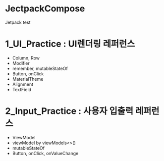 # JectpackCompose
Jetpack test

# 1_UI_Practice : UI렌더링 레퍼런스
- Column, Row
- Modifier
- remember, mutableStateOf
- Button, onClick
- MaterialTheme
- Alignment
- TextField

# 2_Input_Practice : 사용자 입출력 레퍼런스
- ViewModel
- viewModel by viewModels<>()
- mutableStateOf
- Button, onClick, onValueChange
